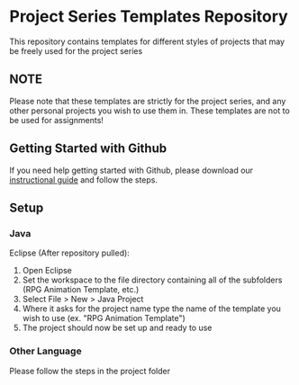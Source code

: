 # Project Series Templates Repository
This repository contains templates for different styles of projects that may be freely used for the project series

## NOTE
Please note that these templates are strictly for the project series, and any other personal projects you wish to use them in. These templates are not to be used for assignments!

## Getting Started with Github
If you need help getting started with Github, please download our [instructional guide](https://drive.google.com/file/d/0B4JunSkTKIlKZGhuN1lqYUVhYmc/view) and follow the steps.

## Setup
### Java
Eclipse (After repository pulled):
  1. Open Eclipse
  2. Set the workspace to the file directory containing all of the subfolders (RPG Animation Template, etc.)
  3. Select File > New > Java Project
  4. Where it asks for the project name type the name of the template you wish to use (ex. "RPG Animation Template")
  5. The project should now be set up and ready to use

### Other Language
  Please follow the steps in the project folder
